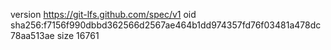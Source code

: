 version https://git-lfs.github.com/spec/v1
oid sha256:f7156f990dbbd362566d2567ae464b1dd974357fd76f03481a478dc78aa513ae
size 16761
